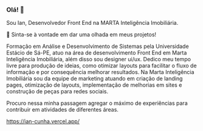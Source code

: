 ### Olá! 👋

Sou Ian, Desenvolvedor Front End na MARTA Inteligência Imobiliária.

🔭 Sinta-se à vontade em dar uma olhada em meus projetos!

Formação em Análise e Desenvolvimento de Sistemas pela Universidade Estácio de Sá-PE, atuo na área de desenvolvimento Front End em Marta Inteligência Imobiliária, além disso sou designer ui/ux.
Dedico meu tempo livre para produção de ideias, como otimizar layouts para facilitar o fluxo de informação e por consequência melhorar resultados.
Na Marta Inteligência Imobiliária sou da equipe de marketing atuando em criação de landing pages, otimização de layouts, implementação de melhorias em sites e construção de peças para redes sociais.

Procuro nessa minha passagem agregar o máximo de experiências para contribuir em atividades de diferentes áreas.

https://ian-cunha.vercel.app/

<!--
**ian-cunha/ian-cunha** is a ✨ _special_ ✨ repository because its `README.md` (this file) appears on your GitHub profile.

Here are some ideas to get you started:

- 🔭 I’m currently working on ...
- 🌱 I’m currently learning ...
- 👯 I’m looking to collaborate on ...
- 🤔 I’m looking for help with ...
- 💬 Ask me about ...
- 📫 How to reach me: ...
- 😄 Pronouns: ...
- ⚡ Fun fact: ...
-->
